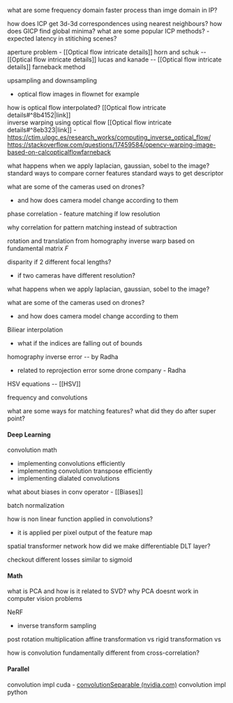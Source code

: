 what are some frequency domain faster process than imge domain in IP?

how does ICP get 3d-3d correspondences using nearest neighbours?
how does GICP find global minima? 
what are some popular ICP methods? - expected latency in stitiching scenes?

aperture problem - [[Optical flow intricate details]]
horn and schuk -- [[Optical flow intricate details]]
lucas and kanade -- [[Optical flow intricate details]]
farneback method 

upsampling and downsampling 
- optical flow images in flownet for example 

how is optical flow interpolated? [[Optical flow intricate details#^8b4152|link]]  
inverse warping using optical flow [[Optical flow intricate details#^8eb323|link]] -  
	https://ctim.ulpgc.es/research_works/computing_inverse_optical_flow/
	https://stackoverflow.com/questions/17459584/opencv-warping-image-based-on-calcopticalflowfarneback

what happens when we apply laplacian, gaussian, sobel to the image? 
standard ways to compare corner features
standard ways to get descriptor

what are some of the cameras used on drones? 
- and how does camera model change according to them

phase correlation - feature matching if low resolution

why correlation for pattern matching instead of subtraction

rotation and translation from homography
inverse warp based on fundamental matrix $F$

disparity if 2 different focal lengths? 
- if two cameras have different resolution?

what happens when we apply laplacian, gaussian, sobel to the image? 

what are some of the cameras used on drones? 
- and how does camera model change according to them

Biliear interpolation
- what if the indices are falling out of bounds

homography inverse error -- by Radha
- related to reprojection error
some drone company - Radha

HSV equations -- [[HSV]]

frequency and convolutions

what are some ways for matching features? 
what did they do after super point? 


#### Deep Learning

convolution math
- implementing convolutions efficiently
- implementing convolution transpose efficiently
- implementing dialated convolutions

what about biases in conv operator - [[Biases]]

batch normalization

how is non linear function applied in convolutions? 
- it is applied per pixel output of the feature map

spatial transformer network 
how did we make differentiable DLT layer? 

checkout different losses similar to sigmoid


#### Math
what is PCA and how is it related to SVD? 
why PCA doesnt work in computer vision problems 

NeRF
- inverse transform sampling 

post rotation multiplication
affine transformation vs 
rigid transformation vs 

how is convolution fundamentally different from cross-correlation?

#### Parallel 
convolution impl cuda - [convolutionSeparable (nvidia.com)](https://developer.download.nvidia.com/compute/cuda/1.1-Beta/x86_64_website/projects/convolutionSeparable/doc/convolutionSeparable.pdf)
convolution impl python 